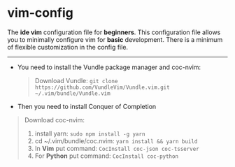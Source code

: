 # vim-config
The **ide vim** configuration file for **beginners**. This configuration file allows you to minimally configure vim for **basic** development. There is a minimum of flexible customization in the config file.
___
- You need to install the Vundle package manager and coc-nvim:
  > Download Vundle: `git clone https://github.com/VundleVim/Vundle.vim.git     ~/.vim/bundle/Vundle.vim`

- Then you need to install Conquer of Completion
> Download coc-nvim:
> 1. install yarn: `sudo npm install -g yarn`
> 2.  cd ~/.vim/bundle/coc.nvim: `yarn install && yarn build`
> 3. In **Vim** put command: `CocInstall coc-json coc-tsserver`
> 4. For **Python** put command: `CocInstall coc-python`
